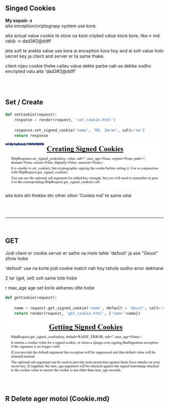 ## **Singed Cookies**

**My expain ->**  
aita enception/criptograpy system use kore.  

aita actual value cookie te store na kore cripted value store kore, like-> md. rakib -> dad3#2@ddff

jeta solt te arekta value use kora ai enception kora hoy and ai solt value holo secret key ja client and server er ta same thake.

client nijeu cookie theke caileu value dekte parbe nah se dekbe sodho encripted valu aita 'dad3#2@ddff'

<br>
<br>

## **Set / Create**

```python
def setCookie(request):
    response = render(request, 'set_cookie.html')

    response.set_signed_cookie('name', 'Md. Imran', salt='nm')
    return response
```

![img](./9.png)

aita koto din thekbe etc other otion 'Cookie.md' te same oitai


<br>
<br>

---

<br>


## **GET**

Jodi client er cookie server er sathe na mele tahle 'defoult' ja ase "Geust" show hobe

'defoult' use na korle jodi cookie match nah hoy tahole sodho error dekhane


2 tar (get, set) solt same tote hobe

r max_age age set korle akhaneu dite hobe

```python
def getCookie(request):
    
    name = request.get_signed_cookie('name', default = 'Geust', salt='nm')
    return render(request, 'get_cookie.html', {'name':name})
```

![img](./10.png)

<br>

## R Delete ager motoi (Cookie.md)
